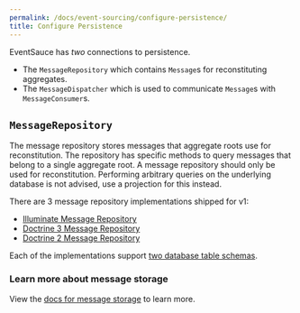 ```yaml
---
permalink: /docs/event-sourcing/configure-persistence/
title: Configure Persistence
---
```


EventSauce has _two_ connections to persistence.

* The `MessageRepository` which contains `Message`s for reconstituting aggregates.
* The `MessageDispatcher` which is used to communicate `Message`s with `MessageConsumer`s.

## `MessageRepository`

The message repository stores messages that aggregate roots use for reconstitution. The
repository has specific methods to query messages that belong to a single aggregate root.
A message repository should only be used for reconstitution. Performing arbitrary queries
on the underlying database is not advised, use a projection for this instead.

There are 3 message repository implementations shipped for v1:

- [Illuminate Message Repository](/docs/message-storage/illuminate/)
- [Doctrine 3 Message Repository](/docs/message-storage/doctrine-3/)
- [Doctrine 2 Message Repository](/docs/message-storage/doctrine-2/)

Each of the implementations support [two database table schemas](/docs/message-storage/repository-table-schema/).

### Learn more about message storage

View the [docs for message storage](/docs/message-storage/) to learn more.
